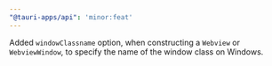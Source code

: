 ```yaml
---
"@tauri-apps/api": 'minor:feat'
---
```


Added `windowClassname` option, when constructing a `Webview` or `WebviewWindow`, to specify the name of the window class on Windows.
